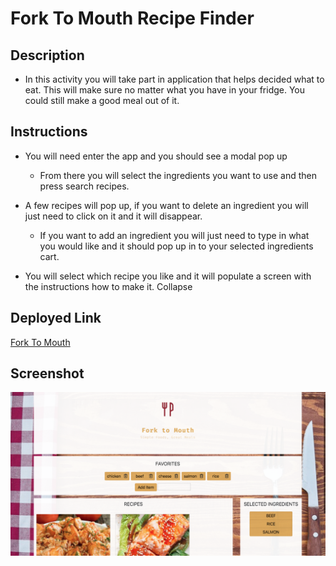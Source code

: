 # Fork To Mouth Recipe Finder

## Description

- In this activity you will take part in application that helps decided what to eat. This will make sure no matter what you have in your fridge. You could still make a good meal out of it.

## Instructions

- You will need enter the app and you should see a modal pop up

  - From there you will select the ingredients you want to use and then press search recipes.

- A few recipes will pop up, if you want to delete an ingredient you will just need to click on it and it will disappear.

  - If you want to add an ingredient you will just need to type in what you would like and it should pop up in to your selected ingredients cart.

- You will select which recipe you like and it will populate a screen with the instructions how to make it.
  Collapse

## Deployed Link

[Fork To Mouth](https://sallyb1988.github.io/RecipeFinder/)

## Screenshot

![Alt Text](./assets/images/screenshot.png)
